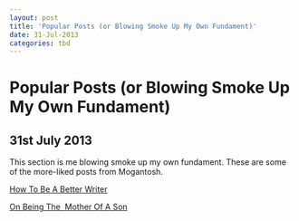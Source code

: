 ```yaml
---
layout: post
title: 'Popular Posts (or Blowing Smoke Up My Own Fundament)'
date: 31-Jul-2013
categories: tbd
---
```


# Popular Posts (or Blowing Smoke Up My Own Fundament)

## 31st July 2013

This section is me blowing smoke up my own fundament. These are some of the more-liked posts from Mogantosh.

<a href="http://mogantosh.com/?p=25">How To Be A Better Writer</a>

<a href="http://mogantosh.com/?p=80">On Being The  Mother Of A Son</a>
